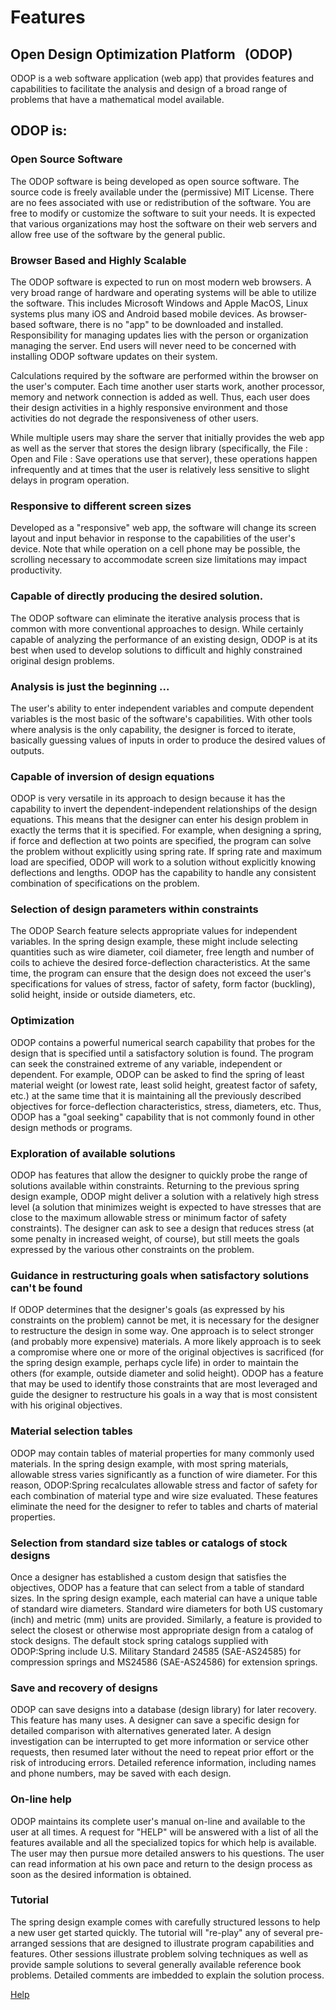 # Features

## Open Design Optimization Platform &nbsp; (ODOP)   

ODOP is a web software application (web app) that 
provides features and capabilities to facilitate the analysis 
and design of a broad range of problems that have a mathematical model available. 

## ODOP is:

### Open Source Software  

The ODOP software is being developed as open source software. 
 The source code is freely available under the (permissive) MIT License.
 There are no fees associated with use or redistribution of the software.
 You are free to modify or customize the software to suit your needs.
 It is expected that various organizations may host the software on their 
 web servers and allow free use of the software by the general public.


### Browser Based and Highly Scalable  

The ODOP software is expected to run on most modern web browsers.
A very broad range of hardware and operating systems will be able to utilize the software.
This includes Microsoft Windows and Apple MacOS, Linux systems plus many iOS and Android based mobile devices.
As browser-based software, there is no "app" to be downloaded and installed. 
Responsibility for managing updates lies with the person or organization managing the server.
End users will never need to be concerned with installing ODOP software updates
on their system.  

Calculations required by the software are performed within the browser on the user's computer.
Each time another user starts work, another processor, memory and network connection is added as well.
Thus, each user does their design activities in a highly responsive environment and those activities
do not degrade the responsiveness of other users.

While multiple users may share the server that initially provides the web app as well as the server that 
stores the design library (specifically, the File : Open and File : Save operations use that server), 
these operations happen infrequently and at times that the user is relatively less sensitive to 
slight delays in program operation.


### Responsive to different screen sizes   

Developed as a "responsive" web app, the software will change its
screen layout and input behavior in response to the capabilities of the user's device.
Note that while operation on a cell phone may be possible, 
the scrolling necessary to accommodate screen size limitations may impact productivity.  


### Capable of directly producing the desired solution.

The ODOP software can eliminate the iterative analysis process that is common with more conventional
approaches to design.  While certainly capable of analyzing the
performance of an existing design, ODOP is at its best when used to
develop solutions to difficult and highly constrained original design problems.
 
 
### Analysis is just the beginning ...   

 The user's ability to enter independent variables and compute dependent variables 
 is the most basic of the software's capabilities.
 With other tools where analysis is the only capability, the designer is forced to iterate,
 basically guessing values of inputs in order to produce the desired values of outputs.
 
 
### Capable of inversion of design equations

 ODOP is very versatile in its approach to design because it has
 the capability to invert the dependent-independent relationships of the
 design equations.  This means that the designer can enter his design
 problem in exactly the terms that it is specified. 
 For example, when designing a spring, if force and deflection
 at two points are specified, the program can solve the problem without
 explicitly using spring rate.  If spring rate and maximum load are
 specified, ODOP will work to a solution without explicitly knowing
 deflections and lengths.  ODOP has the capability to handle any
 consistent combination of specifications on the problem.


### Selection of design parameters within constraints

 The ODOP Search feature selects appropriate values for independent variables.
 In the spring design example, these might include selecting quantities such as wire
 diameter, coil diameter, free length and number of coils to achieve the
 desired force-deflection characteristics.  At the same time, the program
 can ensure that the design does not exceed the user's specifications for
 values of stress, factor of safety, form factor (buckling), solid height,
 inside or outside diameters, etc.  


### Optimization

 ODOP contains a powerful numerical search capability that probes for
 the design that is specified until a satisfactory solution is found.  The
 program can seek the constrained extreme of any variable, independent or
 dependent.  For example, ODOP can be asked to find the spring of least
 material weight (or lowest rate, least solid height, greatest factor of
 safety, etc.) at the same time that it is maintaining all the previously
 described objectives for force-deflection characteristics, stress,
 diameters, etc.  Thus, ODOP has a "goal seeking" capability that is
 not commonly found in other design methods or programs.


### Exploration of available solutions

 ODOP has features that allow the designer to quickly probe the range
 of solutions available within constraints. 
 Returning to the previous spring design example, ODOP might
 deliver a solution with a relatively high stress level (a solution that
 minimizes weight is expected to have stresses that are close to the maximum
 allowable stress or minimum factor of safety constraints). 
 The designer can ask to see a design that reduces stress (at some
 penalty in increased weight, of course), but still meets the goals
 expressed by the various other constraints on the problem.


### Guidance in restructuring goals when satisfactory solutions can't be found

 If ODOP determines that the designer's goals (as expressed by his
 constraints on the problem) cannot be met, it is necessary for the
 designer to restructure the design in some way.  One approach is to
 select stronger (and probably more expensive) materials.  A more likely
 approach is to seek a compromise where one or more of the original
 objectives is sacrificed (for the spring design example, perhaps cycle life) 
 in order to maintain  the others (for example, outside diameter and solid height). 
 ODOP  has a feature that may be used to identify those constraints that are
 most leveraged and guide the designer to restructure his goals in a way
 that is most consistent with his original objectives.


### Material selection tables

 ODOP may contain tables of material properties for many commonly used materials.
 In the spring design example, with most spring materials, 
 allowable stress varies significantly as a function of wire
 diameter.  For this reason, ODOP:Spring recalculates allowable stress and
 factor of safety for each combination of material type and wire size
 evaluated.  These features eliminate the need for the designer to
 refer to tables and charts of material properties.  


### Selection from standard size tables or catalogs of stock designs

 Once a designer has established a custom design that satisfies the objectives, 
 ODOP has a feature that can select from a table of standard sizes.
 In the spring design example, 
 each material can have a unique table of standard wire diameters. 
 Standard wire diameters for both US customary (inch) and metric (mm) units are provided.
 Similarly, a feature is provided to select the closest or otherwise 
 most appropriate design from a catalog of stock designs. 
 The default stock spring catalogs supplied with ODOP:Spring include
 U.S. Military Standard 24585 (SAE-AS24585) for compression springs and
 MS24586 (SAE-AS24586) for extension springs.
 
 
### Save and recovery of designs

 ODOP can save designs into a database (design library) for later recovery. 
 This feature has many uses.  A designer can save a specific design for
 detailed comparison with alternatives generated later.  A design
 investigation can be interrupted to get more information or service other
 requests, then resumed later without the need to repeat prior effort or
 the risk of introducing errors.  Detailed reference information,
 including names and phone numbers, may be saved with each design.


### On-line help

 ODOP maintains its complete user's manual on-line and
 available to the user at all times.  A request for "HELP" will be
 answered with a list of all the features available and all the
 specialized topics for which help is available.  The user may then pursue
 more detailed answers to his questions.  The user can read information at
 his own pace and return to the design process as soon as the desired
 information is obtained.


### Tutorial

 The spring design example comes with carefully structured lessons to help 
 a new user get started quickly. 
 The tutorial will "re-play" any of several pre-arranged
 sessions that are designed to illustrate program capabilities and features.
 Other sessions illustrate problem solving techniques as well as provide
 sample solutions to several generally available reference book problems.
 Detailed comments are imbedded to explain the solution process.


[Help](/docs/Help/index.html)
